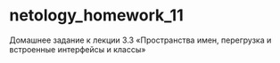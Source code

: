# netology_homework_11
Домашнее задание к лекции 3.3 «Пространства имен, перегрузка и встроенные интерфейсы и классы»
